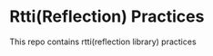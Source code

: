 Rtti(Reflection) Practices
=========================

This repo contains rtti(reflection library) practices

